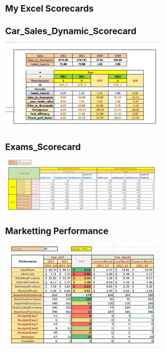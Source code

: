 # My Excel Scorecards

# Car_Sales_Dynamic_Scorecard
![image](https://github.com/Rajnikant21/My-Excel-Scorecards/blob/55a87fda67a2314906fde08ef3062fad77f66606/Car-Sales-Scorecard/Screenshot%202023-06-25%20130335.png)


# Exams_Scorecard
![image](https://github.com/Rajnikant21/My-Excel-Scorecards/blob/06bb8b510eabdeb275435ee0ad0dd0de91bb8b42/Exams_Scorecard/Screenshot%202023-06-25%20124521.png)


# Marketting Performance
![image](https://github.com/Rajnikant21/My-Excel-Scorecards/blob/a349cf1fb8973b8ce5a13645d67e5e1d2861901d/Marketing-Performance/Screenshot%202023-06-25%20132317.png)
